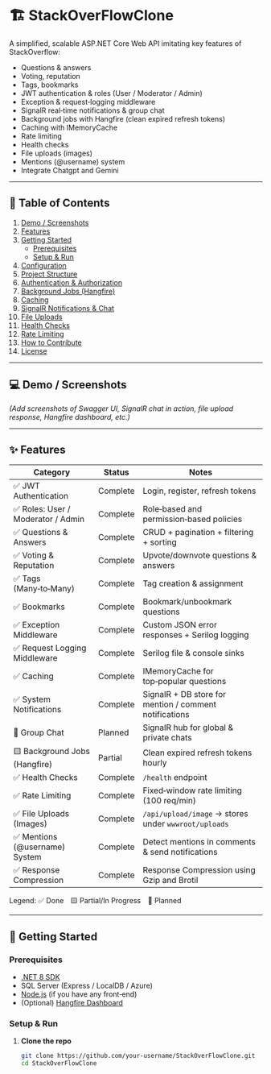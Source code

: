 # 🏗️ StackOverFlowClone

A simplified, scalable ASP.NET Core Web API imitating key features of StackOverflow:
- Questions & answers
- Voting, reputation
- Tags, bookmarks
- JWT authentication & roles (User / Moderator / Admin)
- Exception & request‑logging middleware
- SignalR real‑time notifications & group chat
- Background jobs with Hangfire (clean expired refresh tokens)
- Caching with IMemoryCache
- Rate limiting
- Health checks
- File uploads (images)
- Mentions (@username) system
- Integrate Chatgpt and Gemini 
---

## 📂 Table of Contents

1. [Demo / Screenshots](#-demo--screenshots)  
2. [Features](#-features)  
3. [Getting Started](#-getting-started)  
   - [Prerequisites](#prerequisites)  
   - [Setup & Run](#setup--run)  
4. [Configuration](#-configuration)  
5. [Project Structure](#-project-structure)  
6. [Authentication & Authorization](#-authentication--authorization)  
7. [Background Jobs (Hangfire)](#-background-jobs-hangfire)  
8. [Caching](#-caching)  
9. [SignalR Notifications & Chat](#-signalr-notifications--chat)  
10. [File Uploads](#-file-uploads)  
11. [Health Checks](#-health-checks)  
12. [Rate Limiting](#-rate-limiting)  
13. [How to Contribute](#-how-to-contribute)  
14. [License](#-license)  

---

## 💻 Demo / Screenshots

*(Add screenshots of Swagger UI, SignalR chat in action, file upload response, Hangfire dashboard, etc.)*

---

## ✨ Features

| Category                          | Status       | Notes                                           |
|-----------------------------------|--------------|-------------------------------------------------|
| ✅ JWT Authentication             | Complete     | Login, register, refresh tokens                 |
| ✅ Roles: User / Moderator / Admin | Complete     | Role‑based and permission‑based policies        |
| ✅ Questions & Answers             | Complete     | CRUD + pagination + filtering + sorting         |
| ✅ Voting & Reputation             | Complete     | Upvote/downvote questions & answers             |
| ✅ Tags (Many‑to‑Many)             | Complete     | Tag creation & assignment                       |
| ✅ Bookmarks                       | Complete     | Bookmark/unbookmark questions                   |
| ✅ Exception Middleware            | Complete     | Custom JSON error responses + Serilog logging   |
| ✅ Request Logging Middleware      | Complete     | Serilog file & console sinks                    |
| ✅ Caching                         | Complete  | IMemoryCache for top‑popular questions          |
| ✅ System Notifications            | Complete  | SignalR + DB store for mention / comment notifications |
| 🔲 Group Chat                      | Planned      | SignalR hub for global & private chats          |
| 🟨 Background Jobs (Hangfire)      | Partial      | Clean expired refresh tokens hourly             |
| ✅ Health Checks                   | Complete     | `/health` endpoint                              |
| ✅ Rate Limiting                   | Complete     | Fixed‑window rate limiting (100 req/min)        |
| ✅ File Uploads (Images)           | Complete     | `/api/upload/image` → stores under `wwwroot/uploads` |
| ✅ Mentions (@username) System     | Complete     | Detect mentions in comments & send notifications|
| ✅ Response Compression            | Complete     | Response Compression using Gzip and Brotil 


Legend: ✅ Done 🟨 Partial/In Progress 🔲 Planned

---

## 🚀 Getting Started

### Prerequisites

- [.NET 8 SDK](https://dotnet.microsoft.com/download)  
- SQL Server (Express / LocalDB / Azure)  
- [Node.js](https://nodejs.org/) (if you have any front‑end)  
- (Optional) [Hangfire Dashboard](https://www.hangfire.io/)  

### Setup & Run

1. **Clone the repo**  
   ```bash
   git clone https://github.com/your-username/StackOverFlowClone.git
   cd StackOverFlowClone

